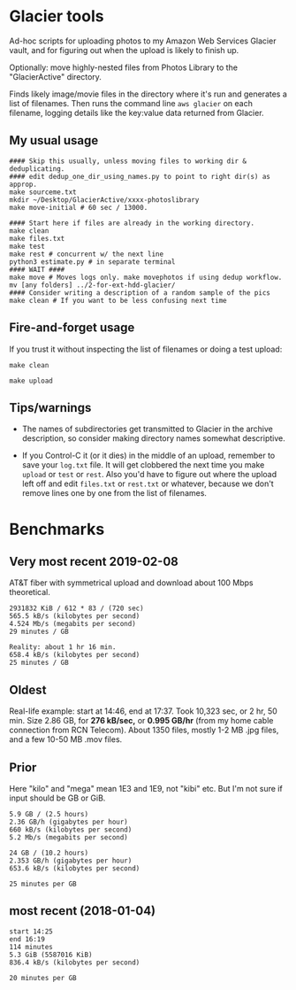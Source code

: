 Glacier tools
========================

Ad-hoc scripts for uploading photos to my Amazon Web Services Glacier
vault, and for figuring out when the upload is likely to finish up.

Optionally: move highly-nested files from Photos Library to the
"GlacierActive" directory.

Finds likely image/movie files in the directory where it's run and
generates a list of filenames. Then runs the command line `aws
glacier` on each filename, logging details like the key:value data
returned from Glacier.

My usual usage
--------

    #### Skip this usually, unless moving files to working dir & deduplicating.
    #### edit dedup_one_dir_using_names.py to point to right dir(s) as approp.
    make sourceme.txt
    mkdir ~/Desktop/GlacierActive/xxxx-photoslibrary
    make move-initial # 60 sec / 13000.

    #### Start here if files are already in the working directory.
    make clean
    make files.txt
    make test
    make rest # concurrent w/ the next line
    python3 estimate.py # in separate terminal
    #### WAIT ####
    make move # Moves logs only. make movephotos if using dedup workflow.
    mv [any folders] ../2-for-ext-hdd-glacier/
    #### Consider writing a description of a random sample of the pics
    make clean # If you want to be less confusing next time

Fire-and-forget usage
--------

If you trust it without inspecting the list of filenames or doing a
test upload:

`make clean`

`make upload`

Tips/warnings
--------

* The names of subdirectories get transmitted to Glacier in the
  archive description, so consider making directory names somewhat
  descriptive.

* If you Control-C it (or it dies) in the middle of an upload,
  remember to save your `log.txt` file. It will get clobbered the next
  time you make `upload` or `test` or `rest`. Also you'd have to
  figure out where the upload left off and edit `files.txt` or
  `rest.txt` or whatever, because we don't remove lines one by one
  from the list of filenames.

Benchmarks
========

Very most recent 2019-02-08
--------

AT&T fiber with symmetrical upload and download about 100 Mbps theoretical.

    2931832 KiB / 612 * 83 / (720 sec)
    565.5 kB/s (kilobytes per second)
    4.524 Mb/s (megabits per second)
    29 minutes / GB

    Reality: about 1 hr 16 min.
    658.4 kB/s (kilobytes per second)
    25 minutes / GB

Oldest
--------

Real-life example: start at 14:46, end at 17:37. Took 10,323 sec, or 2
hr, 50 min. Size 2.86 GB, for **276 kB/sec,** or **0.995 GB/hr** (from
my home cable connection from RCN Telecom). About 1350 files, mostly
1-2 MB .jpg files, and a few 10-50 MB .mov files.

Prior
--------

Here "kilo" and "mega" mean 1E3 and 1E9, not "kibi" etc. But I'm not
sure if input should be GB or GiB.

    5.9 GB / (2.5 hours)
    2.36 GB/h (gigabytes per hour)
    660 kB/s (kilobytes per second)
    5.2 Mb/s (megabits per second)

    24 GB / (10.2 hours)
    2.353 GB/h (gigabytes per hour)
    653.6 kB/s (kilobytes per second)

    25 minutes per GB

most recent (2018-01-04)
--------

    start 14:25
    end 16:19
    114 minutes
    5.3 GiB (5587016 KiB)
    836.4 kB/s (kilobytes per second)

    20 minutes per GB
